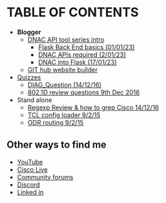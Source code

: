 # TABLE OF CONTENTS
- **Blogger**
  - [DNAC API tool series intro](/Blogger/DNAC_API/)
    - [Flask Back End basics (01/01/23)](/Blogger/DNAC_API/1_flask_back_end)
    - [DNAC APIs required (2/01/23)](/Blogger/DNAC_API/2_DNAC_API)
    - [DNAC into Flask (17/01/23)](/Blogger/DNAC_API/3_DNAC_into_flask)
  - [GIT hub website builder](/Blogger/Website_builder/)
- [Quizzes](/Quizzes/README.md)
  - [DIAG_Question (14/12/16)](/Quizzes/DIAG_Question)
  - [802.1D review questions 9th Dec 2016](/Quizzes/8021D_review)
- Stand alone
  - [Regexp Review & how to grep Cisco 14/12/16](/Blogger/Standalone/How_to_grep)
  - [TCL config loader 9/2/15](/Blogger/Standalone/How_to_grep)
  - [ODR routing 9/2/15](/Blogger/Standalone/ODR_Routing)

## Other ways to find me

- [YouTube](https://www.youtube.com/channel/UCFsz8jHR4Al-BqbfzFkGLPg)
- [Cisco Live](https://www.ciscolive.com/on-demand/on-demand-library.html?search=bibby#/)
- [Community forums](https://community.cisco.com/t5/user/viewprofilepage/user-id/194314)
- [Discord](https://discordapp.com/users/933769884050018364)
- [Linked in](https://www.linkedin.com/in/samuel-bibby-22b03751/)
